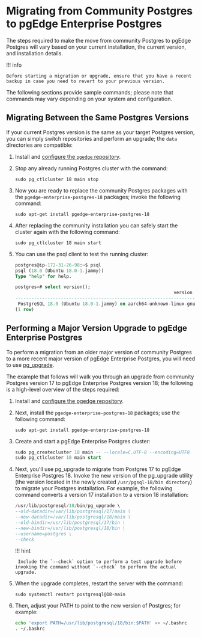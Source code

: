 # Migrating from Community Postgres to pgEdge Enterprise Postgres

The steps required to make the move from community Postgres to pgEdge Postgres will vary based on your current installation, the current version, and installation details. 

!!! info

    Before starting a migration or upgrade, ensure that you have a recent backup in case you need to revert to your previous version.

The following sections provide sample commands; please note that commands may vary depending on your system and configuration.

## Migrating Between the Same Postgres Versions

If your current Postgres version is the same as your target Postgres version, you can simply switch repositories and perform an upgrade; the `data` directories are compatible:

1. Install and [configure the `pgedge` repository](configure-repo.md).

2. Stop any already running Postgres cluster with the command:

    `sudo pg_ctlcluster 18 main stop`

3. Now you are ready to replace the community Postgres packages with the `pgedge-enterprise-postgres-18` packages; invoke the following command:
    
    `sudo apt-get install pgedge-enterprise-postgres-18`

4. After replacing the community installation you can safely start the cluster again with the following command:
    
    `sudo pg_ctlcluster 18 main start`

5. You can use the psql client to test the running cluster:

    ```sql
    postgres@ip-172-31-26-98:~$ psql 
    psql (18.0 (Ubuntu 18.0-1.jammy))
    Type "help" for help.

    postgres=# select version();
                                                               version                                                               
    -------------------------------------------------------------------------------------------------------------------------------------
     PostgreSQL 18.0 (Ubuntu 18.0-1.jammy) on aarch64-unknown-linux-gnu, compiled by gcc (Ubuntu 11.4.0-1ubuntu1~22.04.2) 11.4.0, 64-bit
    (1 row)
    ```


## Performing a Major Version Upgrade to pgEdge Enterprise Postgres

To perform a migration from an older major version of community Postgres to a more recent major version of pgEdge Enterprise Postgres, you will need to use [pg_upgrade](https://www.postgresql.org/docs/current/pgupgrade.html). 

The example that follows will walk you through an upgrade from community Postgres version 17 to pgEdge Enterprise Postgres version 18; the following is a high-level overview of the steps required:

1. Install and [configure the pgedge repository](configure-repo.md).

2. Next, install the `pgedge-enterprise-postgres-18` packages; use the following command:

    `sudo apt-get install pgedge-enterprise-postgres-18`

3. Create and start a pgEdge Enterprise Postgres cluster:

    ```sql
    sudo pg_createcluster 18 main -- --locale=C.UTF-8 --encoding=UTF8
    sudo pg_ctlcluster 18 main start
    ```

4. Next, you'll use pg_upgrade to migrate from Postgres 17 to pgEdge Enterprise Postgres 18. Invoke the new version of the pg_upgrade utility (the version located in the newly created `/usr/pgsql-18/bin directory`) to migrate your Postgres installation. For example, the following command converts a version 17 installation to a version 18 installation:

    ```sql
    /usr/lib/postgresql/18/bin/pg_upgrade \
    --old-datadir=/var/lib/postgresql/17/main \
    --new-datadir=/var/lib/postgresql/18/main \
    --old-bindir=/usr/lib/postgresql/17/bin \
    --new-bindir=/usr/lib/postgresql/18/bin \
    --username=postgres \
    --check
    ```
    
    !!! hint

        Include the `--check` option to perform a test upgrade before invoking the command without `--check` to perform the actual upgrade.

5. When the upgrade completes, restart the server with the command:

    `sudo systemctl restart postgresql@18-main`

6. Then, adjust your PATH to point to the new version of Postgres; for example:

    ```bash
    echo 'export PATH=/usr/lib/postgresql/18/bin:$PATH' >> ~/.bashrc
    . ~/.bashrc
    ```
